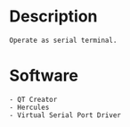 # Description
    Operate as serial terminal.

# Software
    - QT Creator
    - Hercules
    - Virtual Serial Port Driver